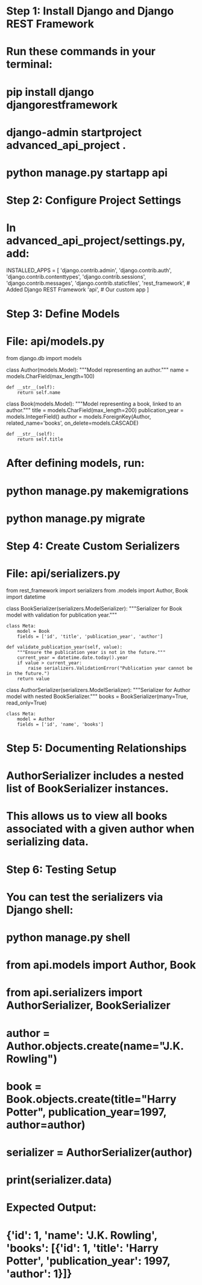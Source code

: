 # Step 1: Install Django and Django REST Framework
# Run these commands in your terminal:
# pip install django djangorestframework
# django-admin startproject advanced_api_project .
# python manage.py startapp api

# Step 2: Configure Project Settings
# In advanced_api_project/settings.py, add:
INSTALLED_APPS = [
    'django.contrib.admin',
    'django.contrib.auth',
    'django.contrib.contenttypes',
    'django.contrib.sessions',
    'django.contrib.messages',
    'django.contrib.staticfiles',
    'rest_framework',  # Added Django REST Framework
    'api',  # Our custom app
]

# Step 3: Define Models
# File: api/models.py
from django.db import models

class Author(models.Model):
    """Model representing an author."""
    name = models.CharField(max_length=100)

    def __str__(self):
        return self.name


class Book(models.Model):
    """Model representing a book, linked to an author."""
    title = models.CharField(max_length=200)
    publication_year = models.IntegerField()
    author = models.ForeignKey(Author, related_name='books', on_delete=models.CASCADE)

    def __str__(self):
        return self.title

# After defining models, run:
# python manage.py makemigrations
# python manage.py migrate

# Step 4: Create Custom Serializers
# File: api/serializers.py
from rest_framework import serializers
from .models import Author, Book
import datetime

class BookSerializer(serializers.ModelSerializer):
    """Serializer for Book model with validation for publication year."""

    class Meta:
        model = Book
        fields = ['id', 'title', 'publication_year', 'author']

    def validate_publication_year(self, value):
        """Ensure the publication year is not in the future."""
        current_year = datetime.date.today().year
        if value > current_year:
            raise serializers.ValidationError("Publication year cannot be in the future.")
        return value


class AuthorSerializer(serializers.ModelSerializer):
    """Serializer for Author model with nested BookSerializer."""
    books = BookSerializer(many=True, read_only=True)

    class Meta:
        model = Author
        fields = ['id', 'name', 'books']

# Step 5: Documenting Relationships
# AuthorSerializer includes a nested list of BookSerializer instances.
# This allows us to view all books associated with a given author when serializing data.

# Step 6: Testing Setup
# You can test the serializers via Django shell:
# python manage.py shell
# from api.models import Author, Book
# from api.serializers import AuthorSerializer, BookSerializer
# author = Author.objects.create(name="J.K. Rowling")
# book = Book.objects.create(title="Harry Potter", publication_year=1997, author=author)
# serializer = AuthorSerializer(author)
# print(serializer.data)

# Expected Output:
# {'id': 1, 'name': 'J.K. Rowling', 'books': [{'id': 1, 'title': 'Harry Potter', 'publication_year': 1997, 'author': 1}]}
